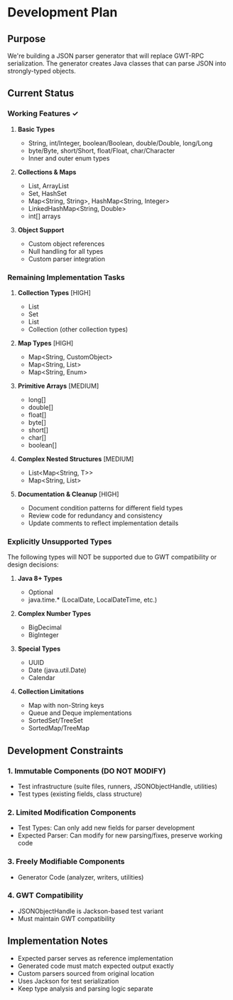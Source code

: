 # Development Plan

## Purpose

We're building a JSON parser generator that will replace GWT-RPC serialization. The generator creates Java classes that can parse JSON into strongly-typed objects.

## Current Status

### Working Features ✓

1. **Basic Types**

   - String, int/Integer, boolean/Boolean, double/Double, long/Long
   - byte/Byte, short/Short, float/Float, char/Character
   - Inner and outer enum types

2. **Collections & Maps**

   - List<String>, ArrayList<String>
   - Set<Integer>, HashSet<String>
   - Map<String, String>, HashMap<String, Integer>
   - LinkedHashMap<String, Double>
   - int[] arrays

3. **Object Support**
   - Custom object references
   - Null handling for all types
   - Custom parser integration

### Remaining Implementation Tasks

1. **Collection Types** [HIGH]

   - List<CustomObject>
   - Set<CustomObject>
   - List<Enum>
   - Collection<T> (other collection types)

2. **Map Types** [HIGH]

   - Map<String, CustomObject>
   - Map<String, List<T>>
   - Map<String, Enum>

3. **Primitive Arrays** [MEDIUM]

   - long[]
   - double[]
   - float[]
   - byte[]
   - short[]
   - char[]
   - boolean[]

4. **Complex Nested Structures** [MEDIUM]

   - List<Map<String, T>>
   - Map<String, List<CustomObject>>

5. **Documentation & Cleanup** [HIGH]
   - Document condition patterns for different field types
   - Review code for redundancy and consistency
   - Update comments to reflect implementation details

### Explicitly Unsupported Types

The following types will NOT be supported due to GWT compatibility or design decisions:

1. **Java 8+ Types**

   - Optional<T>
   - java.time.\* (LocalDate, LocalDateTime, etc.)

2. **Complex Number Types**

   - BigDecimal
   - BigInteger

3. **Special Types**

   - UUID
   - Date (java.util.Date)
   - Calendar

4. **Collection Limitations**
   - Map with non-String keys
   - Queue and Deque implementations
   - SortedSet/TreeSet
   - SortedMap/TreeMap

## Development Constraints

### 1. Immutable Components (DO NOT MODIFY)

- Test infrastructure (suite files, runners, JSONObjectHandle, utilities)
- Test types (existing fields, class structure)

### 2. Limited Modification Components

- Test Types: Can only add new fields for parser development
- Expected Parser: Can modify for new parsing/fixes, preserve working code

### 3. Freely Modifiable Components

- Generator Code (analyzer, writers, utilities)

### 4. GWT Compatibility

- JSONObjectHandle is Jackson-based test variant
- Must maintain GWT compatibility

## Implementation Notes

- Expected parser serves as reference implementation
- Generated code must match expected output exactly
- Custom parsers sourced from original location
- Uses Jackson for test serialization
- Keep type analysis and parsing logic separate

